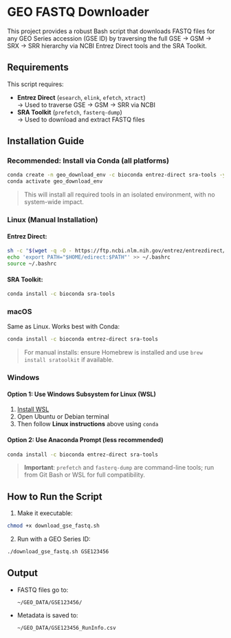 # GEO FASTQ Downloader

This project provides a robust Bash script that downloads FASTQ files for any GEO Series accession (GSE ID) by traversing the full GSE → GSM → SRX → SRR hierarchy via NCBI Entrez Direct tools and the SRA Toolkit.

## Requirements

This script requires:

- **Entrez Direct** (`esearch`, `elink`, `efetch`, `xtract`)  
  → Used to traverse GSE → GSM → SRR via NCBI
- **SRA Toolkit** (`prefetch`, `fasterq-dump`)  
  → Used to download and extract FASTQ files

## Installation Guide

### Recommended: Install via Conda (all platforms)

```bash
conda create -n geo_download_env -c bioconda entrez-direct sra-tools -y
conda activate geo_download_env
```

> This will install all required tools in an isolated environment, with no system-wide impact.

### Linux (Manual Installation)

#### Entrez Direct:
```bash
sh -c "$(wget -q -O - https://ftp.ncbi.nlm.nih.gov/entrez/entrezdirect/install-edirect.sh)"
echo 'export PATH="$HOME/edirect:$PATH"' >> ~/.bashrc
source ~/.bashrc
```

#### SRA Toolkit:
```bash
conda install -c bioconda sra-tools
```

### macOS

Same as Linux. Works best with Conda:
```bash
conda install -c bioconda entrez-direct sra-tools
```

> For manual installs: ensure Homebrew is installed and use `brew install sratoolkit` if available.

### Windows

#### Option 1: Use Windows Subsystem for Linux (WSL)

1. [Install WSL](https://learn.microsoft.com/en-us/windows/wsl/install)
2. Open Ubuntu or Debian terminal
3. Then follow **Linux instructions** above using `conda`

#### Option 2: Use Anaconda Prompt (less recommended)

```bash
conda install -c bioconda entrez-direct sra-tools
```

> **Important**: `prefetch` and `fasterq-dump` are command-line tools; run from Git Bash or WSL for full compatibility.

## How to Run the Script

1. Make it executable:
```bash
chmod +x download_gse_fastq.sh
```

2. Run with a GEO Series ID:
```bash
./download_gse_fastq.sh GSE123456
```

## Output

- FASTQ files go to:
  ```
  ~/GEO_DATA/GSE123456/
  ```

- Metadata is saved to:
  ```
  ~/GEO_DATA/GSE123456_RunInfo.csv
  ```
